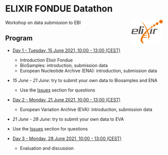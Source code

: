# ELIXIR FONDUE Datathon 

<img align="right" src="images/logo_elixir.png" width="100"/>

Workshop on data submission to EBI

## Program

* [Day 1 - Tuesday, 15 June 2021, 10:00 - 13:00 (CEST)](day_1.md)

  * Introduction Elixir Fondue
  * BioSamples: introduction, submission data
  * European Nucleotide Archive (ENA): introduction, submission data
  
* *15 June - 21 June*: try to submit your own data to Biosamples and ENA

  * Use the [Issues](../../../issues) section for questions

* [Day 2 - Monday, 21 June 2021, 10:00 - 13:00 (CEST)](day_2.md)

  * European Variation Archive (EVA): introduction, submission data

* *21 June - 28 June*: try to submit your own data to EVA

 * Use the [Issues](../../../issues) section for questions

* [Day 3 - Monday, 28 June 2021, 10:00 - 13:00 (CEST)](day_3.md)

  * Evaluation and discussion


